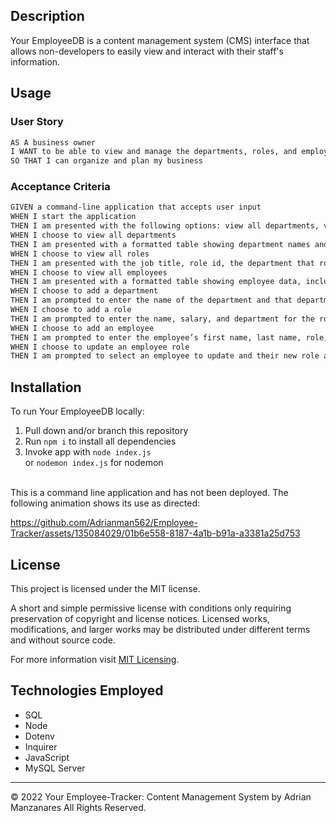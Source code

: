 ## Description

Your EmployeeDB is a content management system (CMS) interface that allows non-developers to easily view and interact with their staff's information. 

## Usage
### User Story

```md
AS A business owner
I WANT to be able to view and manage the departments, roles, and employees in my company
SO THAT I can organize and plan my business
```

### Acceptance Criteria 

```md
GIVEN a command-line application that accepts user input
WHEN I start the application
THEN I am presented with the following options: view all departments, view all roles, view all employees, add a department, add a role, add an employee, and update an employee role
WHEN I choose to view all departments
THEN I am presented with a formatted table showing department names and department ids
WHEN I choose to view all roles
THEN I am presented with the job title, role id, the department that role belongs to, and the salary for that role
WHEN I choose to view all employees
THEN I am presented with a formatted table showing employee data, including employee ids, first names, last names, job titles, departments, salaries, and managers that the employees report to
WHEN I choose to add a department
THEN I am prompted to enter the name of the department and that department is added to the database
WHEN I choose to add a role
THEN I am prompted to enter the name, salary, and department for the role and that role is added to the database
WHEN I choose to add an employee
THEN I am prompted to enter the employee’s first name, last name, role, and manager, and that employee is added to the database
WHEN I choose to update an employee role
THEN I am prompted to select an employee to update and their new role and this information is updated in the database
```

## Installation
To run Your EmployeeDB locally:

1. Pull down and/or branch this repository
2. Run ```npm i``` to install all dependencies
3. Invoke app with ```node index.js``` </br> or ```nodemon index.js``` for nodemon
</br>
This is a command line application and has not been deployed. The following animation shows its use as directed: 


https://github.com/Adrianman562/Employee-Tracker/assets/135084029/01b6e558-8187-4a1b-b91a-a3381a25d753





## License
This project is licensed under the MIT license.

A short and simple permissive license with conditions only requiring preservation of copyright and license notices. Licensed works, modifications, and larger works may be distributed under different terms and without source code.<p/>For more information visit [MIT Licensing](https://choosealicense.com/licenses/mit/).

## Technologies Employed
* SQL
* Node
* Dotenv
* Inquirer
* JavaScript
* MySQL Server




- - -
© 2022 Your Employee-Tracker: Content Management System by Adrian Manzanares All Rights Reserved.
